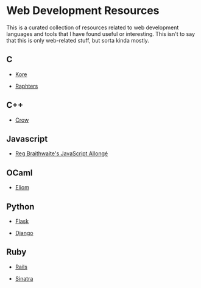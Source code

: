 # Web Development Resources

This is a curated collection of resources related to web development 
languages and tools that I have found useful or interesting.  This isn't
to say that this is only web-related stuff, but sorta kinda mostly.



## C

 * [Kore](https://kore.io/)

 * [Raphters](https://github.com/danielwaterworth/Raphters)



## C++

 * [Crow](https://github.com/ipkn/crow)



## Javascript

 * [Reg Braithwaite's JavaScript Allongé](https://leanpub.com/javascriptallongesix/read)



## OCaml

 * [Eliom](https://github.com/ocsigen/eliom)



## Python

 * [Flask](http://flask.pocoo.org/)

 * [Django](https://www.djangoproject.com/)



## Ruby

 * [Rails](http://rubyonrails.org/)

 * [Sinatra](http://www.sinatrarb.com/)

